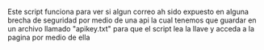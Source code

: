 Este script funciona para ver si algun correo ah sido expuesto en alguna brecha de seguridad por medio de una api la cual tenemos que guardar en un archivo llamado "apikey.txt" para que el script lea la llave y acceda a la pagina por medio de ella 
